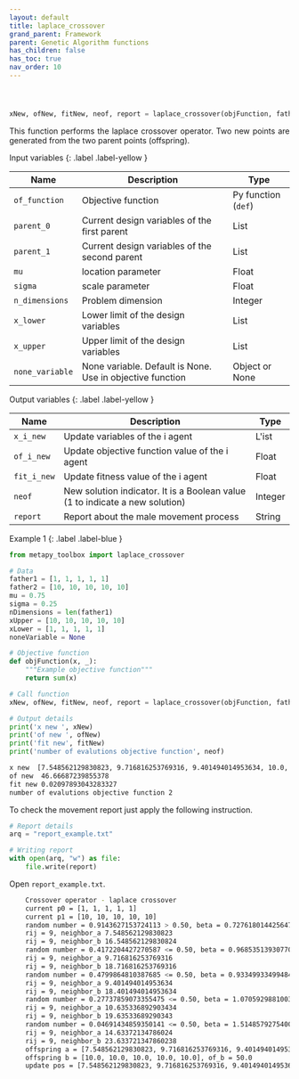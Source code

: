 ```yaml
---
layout: default
title: laplace_crossover
grand_parent: Framework
parent: Genetic Algorithm functions
has_children: false
has_toc: true
nav_order: 10
---
```


<!--Don't delete ths script-->
<script src = "https://polyfill.io/v3/polyfill.min.js?features=es6"></script>
<script id = "MathJax-script" async src="https://cdn.jsdelivr.net/npm/mathjax@3/es5/tex-mml-chtml.js"></script>
<!--Don't delete ths script-->

<h3></h3>
<br>

```python
xNew, ofNew, fitNew, neof, report = laplace_crossover(objFunction, father1, father2, mu, sigma, nDimensions, xUpper, xLower, noneVariable)
```

<p align = "justify">This function performs the laplace crossover operator. Two new points are generated from the two parent points (offspring).</p>

Input variables
{: .label .label-yellow }

<table style = "width:100%">
   <thead>
     <tr>
       <th>Name</th>
       <th>Description</th>
       <th>Type</th>
     </tr>
   </thead>
   <tr>
       <td><code>of_function</code></td>
       <td>Objective function</td>
       <td>Py function (<code>def</code>)</td>
   </tr> 
   <tr>
       <td><code>parent_0</code></td>
       <td>Current design variables of the first parent</td>
       <td>List</td>
   </tr>
   <tr>
       <td><code>parent_1</code></td>
       <td>Current design variables of the second parent</td>
       <td>List</td>
   </tr>
      <tr>
       <td><code>mu</code></td>
       <td>location parameter</td>
       <td>Float</td>
   </tr>
      <tr>
       <td><code>sigma</code></td>
       <td>scale parameter</td>
       <td>Float</td>
   </tr> 
   <tr>
       <td><code>n_dimensions</code></td>
       <td>Problem dimension</td>
       <td>Integer</td>
   </tr>   
   <tr>
       <td><code>x_lower</code></td>
       <td>Lower limit of the design variables</td>
       <td>List</td>
   </tr>
   <tr>
       <td><code>x_upper</code></td>
       <td>Upper limit of the design variables</td>
       <td>List</td>
   </tr>
   <tr>
       <td><code>none_variable</code></td>
       <td>None variable. Default is None. Use in objective function</td>
       <td>Object or None</td>
   </tr>
</table>

Output variables
{: .label .label-yellow }

<table style = "width:100%">
   <thead>
     <tr>
       <th>Name</th>
       <th>Description</th>
       <th>Type</th>
     </tr>
   </thead>
   <tr>
       <td><code>x_i_new</code></td>
       <td>Update variables of the i agent</td>
       <td>L'ist</td>
   </tr>
   <tr>
       <td><code>of_i_new</code></td>
       <td> Update objective function value of the i agent</td>
       <td>Float</td>
   </tr>
   <tr>
       <td><code>fit_i_new</code></td>
       <td>Update fitness value of the i agent</td>
       <td>Float</td>
   </tr>
   <tr>
       <td><code>neof</code></td>
       <td>New solution indicator. It is a Boolean value (1 to indicate a new solution)</td>
       <td>Integer</td>
   </tr>
   <tr>
       <td><code>report</code></td>
       <td>Report about the male movement process</td>
       <td>String</td>
   </tr>
</table>

Example 1
{: .label .label-blue }

<p align = "justify">
 <i>
 </i>
</p>

```python
from metapy_toolbox import laplace_crossover

# Data
father1 = [1, 1, 1, 1, 1]
father2 = [10, 10, 10, 10, 10]
mu = 0.75
sigma = 0.25
nDimensions = len(father1)
xUpper = [10, 10, 10, 10, 10]
xLower = [1, 1, 1, 1, 1]
noneVariable = None

# Objective function
def objFunction(x, _):
    """Example objective function"""
    return sum(x)

# Call function
xNew, ofNew, fitNew, neof, report = laplace_crossover(objFunction, father1, father2, mu, sigma, nDimensions, xUpper, xLower, noneVariable)

# Output details
print('x new ', xNew)
print('of new ', ofNew)
print('fit new', fitNew)
print('number of evalutions objective function', neof)
```

```bash
x new  [7.548562129830823, 9.716816253769316, 9.401494014953634, 10.0, 10.0]
of new  46.66687239855378
fit new 0.02097893043283327
number of evalutions objective function 2
```

<p align = "justify">
  To check the movement report just apply the following instruction.
</p>

```python
# Report details
arq = "report_example.txt"

# Writing report
with open(arq, "w") as file:
    file.write(report)
```

<p align = "justify">
  Open <code>report_example.txt</code>. 
</p>

```bash
    Crossover operator - laplace crossover
    current p0 = [1, 1, 1, 1, 1]
    current p1 = [10, 10, 10, 10, 10]
    random number = 0.9143627153724113 > 0.50, beta = 0.727618014425647
    rij = 9, neighbor_a 7.548562129830823
    rij = 9, neighbor_b 16.548562129830824
    random number = 0.4172204427270587 <= 0.50, beta = 0.9685351393077017
    rij = 9, neighbor_a 9.716816253769316
    rij = 9, neighbor_b 18.716816253769316
    random number = 0.4799864810387685 <= 0.50, beta = 0.9334993349948483
    rij = 9, neighbor_a 9.401494014953634
    rij = 9, neighbor_b 18.401494014953634
    random number = 0.27737859073355475 <= 0.50, beta = 1.0705929881003815
    rij = 9, neighbor_a 10.635336892903434
    rij = 9, neighbor_b 19.63533689290343
    random number = 0.04691434859350141 <= 0.50, beta = 1.5148579275400267
    rij = 9, neighbor_a 14.63372134786024
    rij = 9, neighbor_b 23.633721347860238
    offspring a = [7.548562129830823, 9.716816253769316, 9.401494014953634, 10.0, 10.0], of_a = 46.66687239855378
    offspring b = [10.0, 10.0, 10.0, 10.0, 10.0], of_b = 50.0
    update pos = [7.548562129830823, 9.716816253769316, 9.401494014953634, 10.0, 10.0], of = 46.66687239855378, fit = 0.02097893043283327
```
